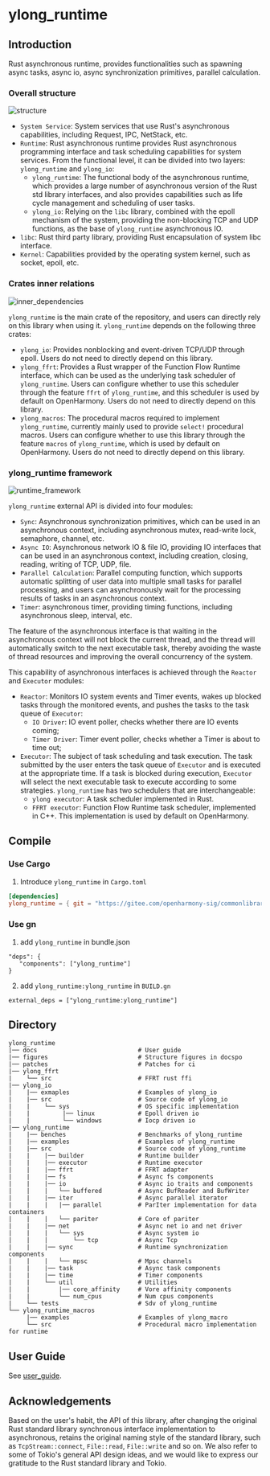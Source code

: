 # ylong_runtime

## Introduction
Rust asynchronous runtime, provides functionalities such as spawning async tasks, async io, async synchronization primitives, parallel calculation.

### Overall structure
![structure](./figures/structure.png)

- `System Service`: System services that use Rust's asynchronous capabilities, including Request, IPC, NetStack, etc.
- `Runtime`: Rust asynchronous runtime provides Rust asynchronous programming interface and task scheduling capabilities for system services. From the functional level, it can be divided into two layers: `ylong_runtime` and `ylong_io`:
   - `ylong_runtime`: The functional body of the asynchronous runtime, which provides a large number of asynchronous version of the Rust std library interfaces, and also provides capabilities such as life cycle management and scheduling of user tasks.
   - `ylong_io`: Relying on the `libc` library, combined with the epoll mechanism of the system, providing the non-blocking TCP and UDP functions, as the base of `ylong_runtime` asynchronous IO.
- `libc`: Rust third party library, providing Rust encapsulation of system libc interface.
- `Kernel`: Capabilities provided by the operating system kernel, such as socket, epoll, etc.

### Crates inner relations
![inner_dependencies](./figures/inner_dependencies.png)

`ylong_runtime` is the main crate of the repository, and users can directly rely on this library when using it. `ylong_runtime` depends on the following three crates:

- `ylong_io`: Provides nonblocking and event-driven TCP/UDP through epoll. Users do not need to directly depend on this library.
- `ylong_ffrt`: Provides a Rust wrapper of the Function Flow Runtime interface, which can be used as the underlying task scheduler of `ylong_runtime`. Users can configure whether to use this scheduler through the feature `ffrt` of `ylong_runtime`, and this scheduler is used by default on OpenHarmony. Users do not need to directly depend on this library.
- `ylong_macros`: The procedural macros required to implement `ylong_runtime`, currently mainly used to provide `select!` procedural macros. Users can configure whether to use this library through the feature `macros` of `ylong_runtime`, which is used by default on OpenHarmony. Users do not need to directly depend on this library.

### ylong_runtime framework
![runtime_framework](./figures/runtime_framework.png)

`ylong_runtime` external API is divided into four modules:

- `Sync`: Asynchronous synchronization primitives, which can be used in an asynchronous context, including asynchronous mutex, read-write lock, semaphore, channel, etc.
- `Async IO`: Asynchronous network IO & file IO, providing IO interfaces that can be used in an asynchronous context, including creation, closing, reading, writing of TCP, UDP, file.
- `Parallel Calculation`: Parallel computing function, which supports automatic splitting of user data into multiple small tasks for parallel processing, and users can asynchronously wait for the processing results of tasks in an asynchronous context.
- `Timer`: asynchronous timer, providing timing functions, including asynchronous sleep, interval, etc.

The feature of the asynchronous interface is that waiting in the asynchronous context will not block the current thread, and the thread will automatically switch to the next executable task, thereby avoiding the waste of thread resources and improving the overall concurrency of the system.

This capability of asynchronous interfaces is achieved through the `Reactor` and `Executor` modules:

- `Reactor`: Monitors IO system events and Timer events, wakes up blocked tasks through the monitored events, and pushes the tasks to the task queue of `Executor`:
   - `IO Driver`: IO event poller, checks whether there are IO events coming;
   - `Timer Driver`: Timer event poller, checks whether a Timer is about to time out;
- `Executor`: The subject of task scheduling and task execution. The task submitted by the user enters the task queue of `Executor` and is executed at the appropriate time. If a task is blocked during execution, `Executor` will select the next executable task to execute according to some strategies. `ylong_runtime` has two schedulers that are interchangeable:
   - `ylong executor`: A task scheduler implemented in Rust.
   - `FFRT executor`: Function Flow Runtime task scheduler, implemented in C++. This implementation is used by default on OpenHarmony.

## Compile

### Use Cargo
1. Introduce `ylong_runtime` in `Cargo.toml`

```toml
[dependencies]
ylong_runtime = { git = "https://gitee.com/openharmony-sig/commonlibrary_rust_ylong_runtime.git", features = ["full"]}
```
### Use gn
1. add `ylong_runtime` in bundle.json

```
"deps": {
   "components": ["ylong_runtime"]
}
```

2. add `ylong_runtime:ylong_runtime` in `BUILD.gn`

```
external_deps = ["ylong_runtime:ylong_runtime"]
```

## Directory
```
ylong_runtime
|── docs                            # User guide
|── figures                         # Structure figures in docspo
|── patches                         # Patches for ci
|── ylong_ffrt
|    └── src                        # FFRT rust ffi
|── ylong_io
|    |── exmaples                   # Examples of ylong_io 
|    |── src                        # Source code of ylong_io
|    |    └── sys                   # OS specific implementation
|    |         |── linux            # Epoll driven io
|    |         └── windows          # Iocp driven io
|── ylong_runtime                   
|    |── benches                    # Benchmarks of ylong_runtime
|    |── examples                   # Examples of ylong_runtime
|    |── src                        # Source code of ylong_runtime
|    |    |── builder               # Runtime builder
|    |    |── executor              # Runtime executor
|    |    |── ffrt                  # FFRT adapter
|    |    |── fs                    # Async fs components
|    |    |── io                    # Async io traits and components
|    |    |   └── buffered          # Async BufReader and BufWriter
|    |    |── iter                  # Async parallel iterator
|    |    |   |── parallel          # ParIter implementation for data containers
|    |    |   └── pariter           # Core of pariter
|    |    |── net                   # Async net io and net driver
|    |    |   └── sys               # Async system io
|    |    |       └── tcp           # Async Tcp
|    |    |── sync                  # Runtime synchronization components
|    |    |   └── mpsc              # Mpsc channels
|    |    |── task                  # Async task components
|    |    |── time                  # Timer components
|    |    └── util                  # Utilities
|    |        |── core_affinity     # Vore affinity components
|    |        └── num_cpus          # Num cpus components
|    └── tests                      # Sdv of ylong_runtime
└── ylong_runtime_macros
     |── examples                   # Examples of ylong_macro
     └── src                        # Procedural macro implementation for runtime
```

## User Guide

See [user_guide](./docs/user_guide.md).

## Acknowledgements

Based on the user's habit, the API of this library, after changing the original Rust standard library synchronous interface implementation to asynchronous, retains the original naming style of the standard library, such as ``TcpStream::connect``, ``File::read``, ``File::write`` and so on. We also refer to some of Tokio's general API design ideas, and we would like to express our gratitude to the Rust standard library and Tokio.


